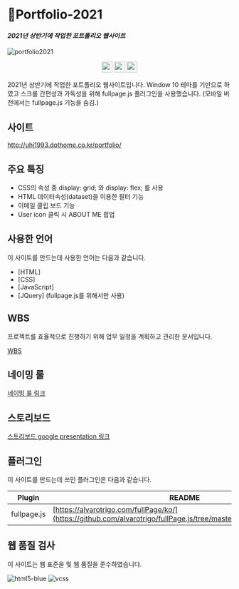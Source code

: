 # 💯Portfolio-2021

#### _2021년 상반기에 작업한 포트폴리오 웹사이트_
![portfolio2021](https://user-images.githubusercontent.com/72803184/111574145-40430680-87ef-11eb-87ab-fe71b535f564.gif)

<p align="center">
  <img src="https://img.shields.io/badge/HTML5-323330?style=flat-square&logo=HTML5&logoColor=E34F26" height="24" />
  <img src="https://img.shields.io/badge/CSS3-323330?style=flat-square&logo=CSS3&logoColor=1572B6" height="24" />
  <img src="https://img.shields.io/badge/Javascript-323330?style=flat-square&logo=JavaScript&logoColor=f0db4f" height="24" />
</p>

2021년 상반기에 작업한 포트폴리오 웹사이트입니다. Window 10 테마를 기반으로 하였고 스크롤 간편성과 가독성을 위해 fullpage.js 플러그인을 사용했습니다. (모바일 버전에서는 fullpage.js 기능을 숨김.)

## 사이트

http://uhj1993.dothome.co.kr/portfolio/

## 주요 특징


- CSS의 속성 중 display: grid; 와 display: flex; 를 사용
- HTML 데이터속성(dataset)을 이용한 필터 기능
- 이메일 클립 보드 기능
- User icon 클릭 시 ABOUT ME 팝업

## 사용한 언어

이 사이트를 만드는데 사용한 언어는 다음과 같습니다.

- [HTML]
- [CSS] 
- [JavaScript] 
- [JQuery] (fullpage.js를 위해서만 사용)

## WBS

프로젝트를 효율적으로 진행하기 위해 업무 일정을 계획하고 관리한 문서입니다.

[WBS](https://docs.google.com/spreadsheets/d/e/2PACX-1vR71oWku2TE1K9M7kaqB681l4__3AYrjH1nBGyMUy7nlP0iodghhDyMrlDKDZRQMZf_em8CotyMQozJ/pubhtml)


## 네이밍 룰

[네이밍 룰 링크](https://docs.google.com/spreadsheets/d/e/2PACX-1vRfQEsZDFN1LQc1NQQQeWbZ2H5f-T7uAzI-FkWEEkMzW3Lgl2iVxobN0-6vB-it_yuOlwNS0BvaFv5Y/pubhtml)


## 스토리보드

[스토리보드 google presentation 링크](https://docs.google.com/presentation/d/e/2PACX-1vT7WK8f60gXB9RMnpP3RPR5MXlZc3edalvZOgKItcrmsosQSu0aOS3uQ-AgyeSSW-znbrCrx5yh3oru/pub?start=false&loop=false&delayms=3000)


## 플러그인

이 사이트를 만드는데 쓰인 플러그인은 다음과 같습니다.

| Plugin | README |
| ------ | ------ |
| fullpage.js | [https://alvarotrigo.com/fullPage/ko/](https://github.com/alvarotrigo/fullPage.js/tree/master/lang/korean#fullpagejs) |


## 웹 품질 검사
이 사이트는 웹 표준을 및 웹 품질을 준수하였습니다.

![html5-blue](https://user-images.githubusercontent.com/72803184/113370127-0a308580-939e-11eb-92fc-3963f7b472ca.png)
![vcss](https://user-images.githubusercontent.com/72803184/113369977-a908b200-939d-11eb-8197-042a72052e72.gif)
